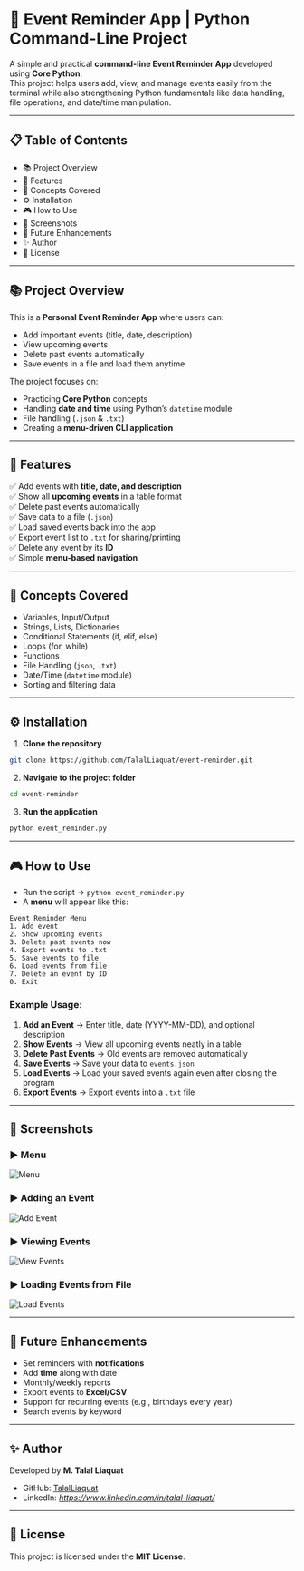 # 📅 Event Reminder App | Python Command-Line Project  

A simple and practical **command-line Event Reminder App** developed using **Core Python**.  
This project helps users add, view, and manage events easily from the terminal while also strengthening Python fundamentals like data handling, file operations, and date/time manipulation.  

---

## 📋 Table of Contents  
- 📚 Project Overview  
- 🚀 Features  
- 🧠 Concepts Covered  
- ⚙️ Installation  
- 🎮 How to Use  
- 📸 Screenshots  
- 🚧 Future Enhancements  
- ✨ Author  
- 📄 License  

---

## 📚 Project Overview  

This is a **Personal Event Reminder App** where users can:  
- Add important events (title, date, description)  
- View upcoming events  
- Delete past events automatically  
- Save events in a file and load them anytime  

The project focuses on:  
- Practicing **Core Python** concepts  
- Handling **date and time** using Python’s `datetime` module  
- File handling (`.json` & `.txt`)  
- Creating a **menu-driven CLI application**  

---

## 🚀 Features  

✅ Add events with **title, date, and description**  
✅ Show all **upcoming events** in a table format  
✅ Delete past events automatically  
✅ Save data to a file (`.json`)  
✅ Load saved events back into the app  
✅ Export event list to `.txt` for sharing/printing  
✅ Delete any event by its **ID**  
✅ Simple **menu-based navigation**  

---

## 🧠 Concepts Covered  

- Variables, Input/Output  
- Strings, Lists, Dictionaries  
- Conditional Statements (if, elif, else)  
- Loops (for, while)  
- Functions  
- File Handling (`json`, `.txt`)  
- Date/Time (`datetime` module)  
- Sorting and filtering data  

---

## ⚙️ Installation  

1. **Clone the repository**  
```bash
git clone https://github.com/TalalLiaquat/event-reminder.git
````

2. **Navigate to the project folder**

```bash
cd event-reminder
```

3. **Run the application**

```bash
python event_reminder.py
```

---

## 🎮 How to Use

* Run the script → `python event_reminder.py`
* A **menu** will appear like this:

```
Event Reminder Menu
1. Add event
2. Show upcoming events
3. Delete past events now
4. Export events to .txt
5. Save events to file
6. Load events from file
7. Delete an event by ID
0. Exit
```

### Example Usage:

1. **Add an Event** → Enter title, date (YYYY-MM-DD), and optional description
2. **Show Events** → View all upcoming events neatly in a table
3. **Delete Past Events** → Old events are removed automatically
4. **Save Events** → Save your data to `events.json`
5. **Load Events** → Load your saved events again even after closing the program
6. **Export Events** → Export events into a `.txt` file

---

## 📸 Screenshots  

### ▶ Menu  
![Menu](screenshorts/1.png)  

### ▶ Adding an Event  
![Add Event](screenshorts/2.png)  

### ▶ Viewing Events  
![View Events](screenshorts/4.png)  

### ▶ Loading Events from File  
![Load Events](screenshorts/6.png)  

---

## 🚧 Future Enhancements

* Set reminders with **notifications**
* Add **time** along with date
* Monthly/weekly reports
* Export events to **Excel/CSV**
* Support for recurring events (e.g., birthdays every year)
* Search events by keyword

---

## ✨ Author

Developed by **M. Talal Liaquat**

* GitHub: [TalalLiaquat](https://github.com/TalalLiaquat)
* LinkedIn: *https://www.linkedin.com/in/talal-liaquat/*

---

## 📄 License

This project is licensed under the **MIT License**.
